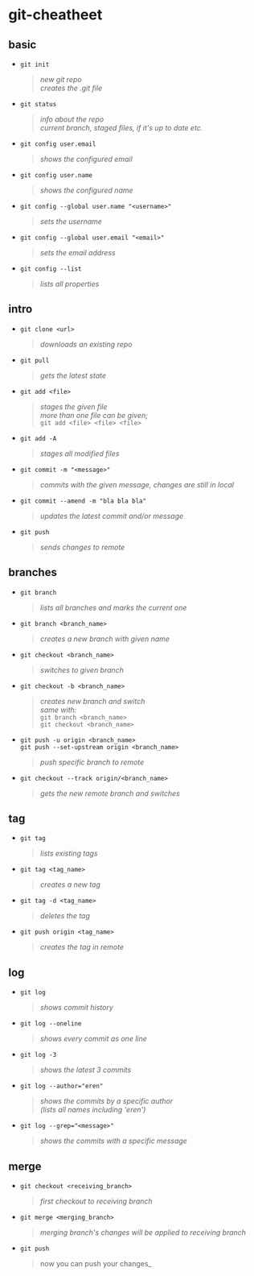# git-cheatheet

## basic
- `git init`  
    > _new git repo_  
    _creates the .git file_
    
- `git status`  
   > _info about the repo_  
   _current branch, staged files, if it's up to date etc._

- `git config user.email`  
   > _shows the configured email_  
   
- `git config user.name`  
   > _shows the configured name_  

- `git config --global user.name "<username>"`  
   > _sets the username_  
   
- `git config --global user.email "<email>"`  
   > _sets the email address_  

- `git config --list`  
   > _lists all properties_  


## intro
- `git clone <url>`
    > _downloads an existing repo_  

- `git pull` 
    > _gets the latest state_  

- `git add <file>`  
   > _stages the given file_  
     _more than one file can be given;_  
         `git add <file> <file> <file>`
- `git add -A`  
   > _stages all modified files_ 

- `git commit -m "<message>"`  
   > _commits with the given message, changes are still in local_  

- `git commit --amend -m "bla bla bla"`  
   > _updates the latest commit and/or message_  
   
- `git push`  
   > _sends changes to remote_  
  
## branches
- `git branch`  
   > _lists all branches and marks the current one_  
   
- `git branch <branch_name>`  
   > _creates a new branch with given name_ 
   
- `git checkout <branch_name>`  
   > _switches to given branch_ 

- `git checkout -b <branch_name>`  
   > _creates new branch and switch_  
      _same with:_  
        `git branch <branch_name>`  
        `git checkout <branch_name>`  
      
- `git push -u origin <branch_name>`  
  `git push --set-upstream origin <branch_name>`  
   > _push specific branch to remote_  

- `git checkout --track origin/<branch_name>`  
   > _gets the new remote branch and switches_ 


## tag
- `git tag`  
   > _lists existing tags_  
- `git tag <tag_name>`  
   > _creates a new tag_   
- `git tag -d <tag_name>`  
   > _deletes the tag_  
- `git push origin <tag_name>`  
   > _creates the tag in remote_  

## log
- `git log`  
   > _shows commit history_  
- `git log --oneline`  
   > _shows every commit as one line_   
- `git log -3`  
   > _shows the latest 3 commits_  
- `git log --author="eren"`  
   > _shows the commits by a specific author_  
   _(lists all names including 'eren')_  
- `git log --grep="<message>"`  
   > _shows the commits with a specific message_  

## merge
- `git checkout <receiving_branch>`  
   > _first checkout to receiving branch_  
- `git merge <merging_branch>`  
   > _merging branch's changes will be applied to receiving branch_  
- `git push`  
   > now you can push your changes_     
